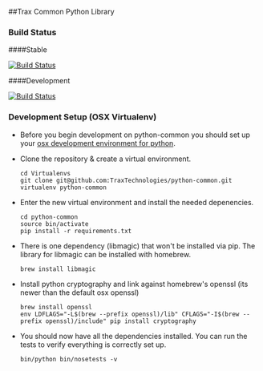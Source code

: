 ##Trax Common Python Library


### Build Status

####Stable

[![Build Status](https://ci.traxtech.com/buildStatus/icon?job=python-common-prod)](https://ci.traxtech.com/job/python-common-prod/) 

####Development

[![Build Status](https://ci.traxtech.com/buildStatus/icon?job=python-common-dev)](https://ci.traxtech.com/job/python-common-dev/)

### Development Setup (OSX Virtualenv)

* Before you begin development on python-common you should set up your [osx development environment for python](http://hackercodex.com/guide/python-development-environment-on-mac-osx/).

* Clone the repository & create a virtual environment.

  ```
  cd Virtualenvs
  git clone git@github.com:TraxTechnologies/python-common.git
  virtualenv python-common
  ```
* Enter the new virtual environment and install the needed depenencies.

  ```
  cd python-common
  source bin/activate
  pip install -r requirements.txt
  ```
  
* There is one dependency (libmagic) that won't be installed via pip. The library for libmagic can be installed with homebrew.

  ```
  brew install libmagic
  ```

* Install python cryptography and link against homebrew's openssl (its newer than the default osx openssl)
  ```
  brew install openssl
  env LDFLAGS="-L$(brew --prefix openssl)/lib" CFLAGS="-I$(brew --prefix openssl)/include" pip install cryptography  
  ```

* You should now have all the dependencies installed. You can run the tests to verify everything is correctly set up.

  ```
  bin/python bin/nosetests -v
  ```
